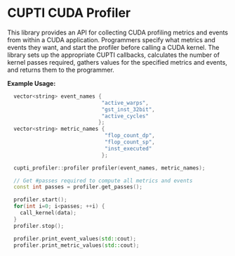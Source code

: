 # CUPTI CUDA Profiler

This library provides an API for collecting CUDA profiling metrics and events
from within a CUDA application. Programmers specify what metrics and events
they want, and start the profiler before calling a CUDA kernel. The library
sets up the appropriate CUPTI callbacks, calculates the number of
kernel passes required, gathers values for the specified
metrics and events, and returns them to the programmer.

**Example Usage:**

``` c++
  vector<string> event_names {
                              "active_warps",
                              "gst_inst_32bit",
                              "active_cycles"
                             };
  vector<string> metric_names {
                               "flop_count_dp",
                               "flop_count_sp",
                               "inst_executed"
                              };

  cupti_profiler::profiler profiler(event_names, metric_names);

  // Get #passes required to compute all metrics and events
  const int passes = profiler.get_passes();

  profiler.start();
  for(int i=0; i<passes; ++i) {
    call_kernel(data);
  }
  profiler.stop();

  profiler.print_event_values(std::cout);
  profiler.print_metric_values(std::cout);
```

